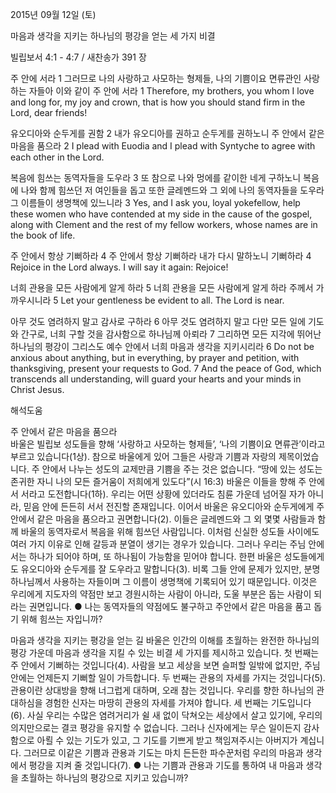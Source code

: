 2015년 09월 12일 (토)

마음과 생각을 지키는 하나님의 평강을 얻는 세 가지 비결



빌립보서 4:1 - 4:7 / 새찬송가 391 장


주 안에 서라
1 그러므로 나의 사랑하고 사모하는 형제들, 나의 기쁨이요 면류관인 사랑하는 자들아 이와 같이 주 안에 서라 
1 Therefore, my brothers, you whom I love and long for, my joy and crown, that is how you should stand firm in the Lord, dear friends! 

유오디아와 순두게를 권함
2 내가 유오디아를 권하고 순두게를 권하노니 주 안에서 같은 마음을 품으라 
2 I plead with Euodia and I plead with Syntyche to agree with each other in the Lord. 

복음에 힘쓰는 동역자들을 도우라 
3 또 참으로 나와 멍에를 같이한 네게 구하노니 복음에 나와 함께 힘쓰던 저 여인들을 돕고 또한 글레멘드와 그 외에 나의 동역자들을 도우라 그 이름들이 생명책에 있느니라 
3 Yes, and I ask you, loyal yokefellow, help these women who have contended at my side in the cause of the gospel, along with Clement and the rest of my fellow workers, whose names are in the book of life. 

주 안에서 항상 기뻐하라
4 주 안에서 항상 기뻐하라 내가 다시 말하노니 기뻐하라
4 Rejoice in the Lord always. I will say it again: Rejoice! 

너희 관용을 모든 사람에게 알게 하라
5 너희 관용을 모든 사람에게 알게 하라 주께서 가까우시니라 
5 Let your gentleness be evident to all. The Lord is near. 

아무 것도 염려하지 말고 감사로 구하라
6 아무 것도 염려하지 말고 다만 모든 일에 기도와 간구로, 너희 구할 것을 감사함으로 하나님께 아뢰라 7 그리하면 모든 지각에 뛰어난 하나님의 평강이 그리스도 예수 안에서 너희 마음과 생각을 지키시리라
6 Do not be anxious about anything, but in everything, by prayer and petition, with thanksgiving, present your requests to God. 7 And the peace of God, which transcends all understanding, will guard your hearts and your minds in Christ Jesus.

해석도움





주 안에서 같은 마음을 품으라  
바울은 빌립보 성도들을 향해 ‘사랑하고 사모하는 형제들’, ‘나의 기쁨이요 면류관’이라고 부르고 있습니다(1상). 참으로 바울에게 있어 그들은 사랑과 기쁨과 자랑의 제목이었습니다. 주 안에서 나누는 성도의 교제만큼 기쁨을 주는 것은 없습니다. “땅에 있는 성도는 존귀한 자니 나의 모든 즐거움이 저희에게 있도다”(시 16:3) 바울은 이들을 향해 주 안에서 서라고 도전합니다(1하). 우리는 어떤 상황에 있더라도 침륜 가운데 넘어질 자가 아니라, 믿음 안에 든든히 서서 전진할 존재입니다. 이어서 바울은 유오디아와 순두게에게 주 안에서 같은 마음을 품으라고 권면합니다(2). 이들은 글레멘드와 그 외 몇몇 사람들과 함께 바울의 동역자로서 복음을 위해 힘쓰던 사람입니다. 이처럼 신실한 성도들 사이에도 여러 가지 이유로 인해 갈등과 분열이 생기는 경우가 있습니다. 그러나 우리는 주님 안에서는 하나가 되어야 하며, 또 하나됨이 가능함을 믿어야 합니다. 한편 바울은 성도들에게도 유오디아와 순두게를 잘 도우라고 말합니다(3). 비록 그들 안에 문제가 있지만, 분명 하나님께서 사용하는 자들이며 그 이름이 생명책에 기록되어 있기 때문입니다. 이것은 우리에게 지도자의 약점만 보고 경원시하는 사람이 아니라, 도울 부분은 돕는 사람이 되라는 권면입니다.
● 나는 동역자들의 약점에도 불구하고 주안에서 같은 마음을 품고 돕기 위해 힘쓰는 자입니까?   

마음과 생각을 지키는 평강을 얻는 길
바울은 인간의 이해를 초월하는 완전한 하나님의 평강 가운데 마음과 생각을 지킬 수 있는 비결 세 가지를 제시하고 있습니다. 첫 번째는 주 안에서 기뻐하는 것입니다(4). 사람을 보고 세상을 보면 슬퍼할 일밖에 없지만, 주님 안에는 언제든지 기뻐할 일이 가득합니다. 두 번째는 관용의 자세를 가지는 것입니다(5). 관용이란 상대방을 향해 너그럽게 대하며, 오래 참는 것입니다. 우리를 향한 하나님의 관대하심을 경험한 신자는 마땅히 관용의 자세를 가져야 합니다. 세 번째는 기도입니다(6). 사실 우리는 수많은 염려거리가 쉴 새 없이 닥쳐오는 세상에서 살고 있기에, 우리의 의지만으로는 결코 평강을 유지할 수 없습니다. 그러나 신자에게는 무슨 일이든지 감사함으로 아뢸 수 있는 기도가 있고, 그 기도를 기쁘게 받고 책임져주시는 아버지가 계십니다. 그러므로 이같은 기쁨과 관용과 기도는 마치 든든한 파수꾼처럼 우리의 마음과 생각에서 평강을 지켜 줄 것입니다(7).
● 나는 기쁨과 관용과 기도를 통하여 내 마음과 생각을 초월하는 하나님의 평강으로 지키고 있습니까?